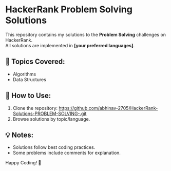 # HackerRank Problem Solving Solutions

This repository contains my solutions to the **Problem Solving** challenges on HackerRank.  
All solutions are implemented in **[your preferred languages]**.

## 🚀 Topics Covered:
- Algorithms
- Data Structures

## 📌 How to Use:
1. Clone the repository: https://github.com/abhinav-2705/HackerRank-Solutions-PROBLEM-SOLVING-.git
2. Browse solutions by topic/language.

## 💡 Notes:
- Solutions follow best coding practices.
- Some problems include comments for explanation.

Happy Coding! 🚀
